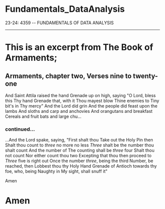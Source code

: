 # Fundamentals_DataAnalysis
23-24: 4359 -- FUNDAMENTALS OF DATA ANALYSIS

***

# This is an excerpt from The Book of Armaments;

## Armaments, chapter two, Verses nine to twenty-one

And Saint Attila raised the hand
Grenade up on high, saying
"O Lord, bless this Thy hand
Grenade that, with it
Thou mayest blow Thine enemies to
Tiny bit's in Thy mercy"
And the Lord did grin
And the people did feast upon the lambs
And sloths and carp and anchovies
And orangutans and breakfast
Cereals and fruit bats and large chu...
### continued...
...And the Lord spake, saying, "First shalt thou
Take out the Holy Pin then
Shalt thou count to *three* no more no less
*Three* shalt be the number thou shalt count
And the number of
The counting shall be *three* four
Shalt thou not count
Nor either count thou two
Excepting that thou then proceed to
*Three* five is right out
Once the number *three*, being the third
Number, be reached, then
Lobbest thou thy Holy Hand Grenade of
Antioch towards thy foe, who, being
Naughty in My sight, shall snuff it"

Amen

# Amen